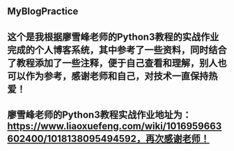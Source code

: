 ## MyBlogPractice
## 这个是我根据廖雪峰老师的Python3教程的实战作业完成的个人博客系统，其中参考了一些资料，同时结合了教程添加了一些注释，便于自己查看和理解，别人也可以作为参考，感谢老师和自己，对技术一直保持热爱！
## 廖雪峰老师的Python3教程实战作业地址为：https://www.liaoxuefeng.com/wiki/1016959663602400/1018138095494592，再次感谢老师！

